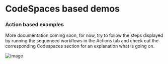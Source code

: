 # CodeSpaces based demos

### Action based examples

More documentation coming soon, for now, try to follow the steps displayed by running the sequenced workflows in the Actions tab and check out the corresponding Codespaces section for an explanation what is going on.

![image](https://user-images.githubusercontent.com/1872314/140483434-d3ee5ce9-1b19-4196-b1ba-08395a525d8f.png)
